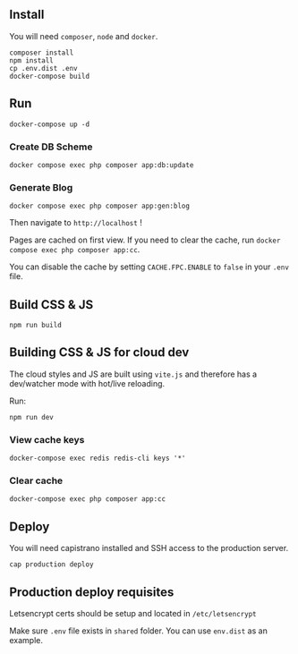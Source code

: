 ## Install

You will need `composer`, `node` and `docker`.

```shell
composer install
npm install
cp .env.dist .env
docker-compose build
```

## Run
```shell
docker-compose up -d
```

### Create DB Scheme
```shell
docker compose exec php composer app:db:update
```

### Generate Blog
```shell
docker compose exec php composer app:gen:blog
```

Then navigate to `http://localhost` !

Pages are cached on first view.
If you need to clear the cache, run `docker compose exec php composer app:cc`.

You can disable the cache by setting `CACHE.FPC.ENABLE` to `false` in your `.env` file.

## Build CSS & JS

```shell
npm run build
```

## Building CSS & JS for cloud dev

The cloud styles and JS are built using `vite.js` and therefore has a dev/watcher mode with hot/live reloading.

Run:

```shell
npm run dev
```

### View cache keys

```shell
docker-compose exec redis redis-cli keys '*'
```

### Clear cache

```shell
docker-compose exec php composer app:cc
```

## Deploy

You will need capistrano installed and SSH access to the production server.

```shell
cap production deploy
```

## Production deploy requisites

Letsencrypt certs should be setup and located in `/etc/letsencrypt`

Make sure `.env` file exists in `shared` folder. You can use `env.dist` as an example.
